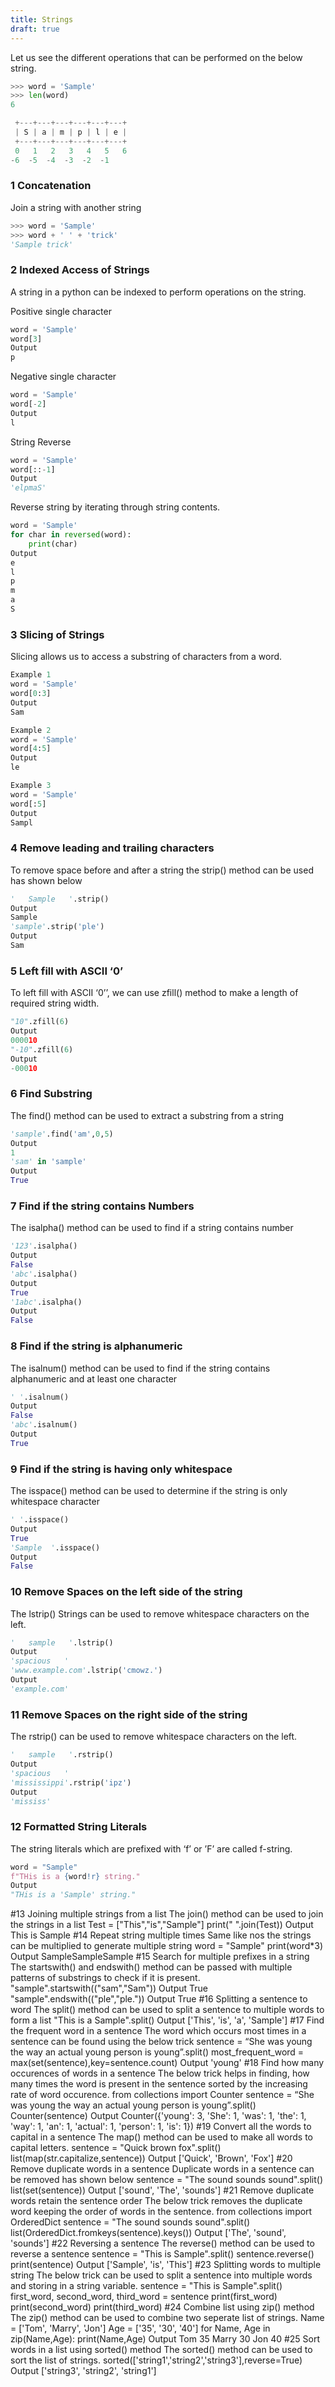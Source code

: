 ```yaml
---
title: Strings
draft: true
---
```

Let us see the different operations that can be performed on the below string.
```python
>>> word = 'Sample'
>>> len(word)
6
```


```python
 +---+---+---+---+---+---+
 | S | a | m | p | l | e |
 +---+---+---+---+---+---+
 0   1   2   3   4   5   6
-6  -5  -4  -3  -2  -1
```

### 1 Concatenation
Join a string with another string
```python
>>> word = 'Sample'
>>> word + ' ' + 'trick'
'Sample trick'
```

### 2 Indexed Access of Strings
A string in a python can be indexed to perform operations on the string.

Positive single character
```python
word = 'Sample'
word[3]
Output
p
```

Negative single character
```python
word = 'Sample'
word[-2]
Output
l
```

String Reverse
```python
word = 'Sample'
word[::-1]
Output
'elpmaS'
```

Reverse string by iterating through string contents.
```python
word = 'Sample'
for char in reversed(word):    
    print(char)
Output
e
l
p
m
a
S
```

### 3 Slicing of Strings
Slicing allows us to access a substring of characters from a word.
```python
Example 1
word = 'Sample'
word[0:3] 
Output
Sam
```

```python
Example 2
word = 'Sample'
word[4:5] 
Output
le
```

```python
Example 3
word = 'Sample'
word[:5] 
Output
Sampl
```

### 4 Remove leading and trailing characters
To remove space before and after a string the strip() method can be used has shown below
```python
'   Sample   '.strip()
Output
Sample
'sample'.strip('ple')
Output
Sam
```

### 5 Left fill with ASCII ‘0’
To left fill with ASCII ‘0’’, we can use zfill() method to make a length of required string width.
```python
"10".zfill(6)
Output
000010
"-10".zfill(6)
Output
-00010
```
### 6 Find Substring
The find() method can be used to extract a substring from a string
```python
'sample'.find('am',0,5)
Output
1
'sam' in 'sample'
Output
True
```

### 7 Find if the string contains Numbers
The isalpha() method can be used to find if a string contains number
```python
'123'.isalpha()
Output
False
'abc'.isalpha()
Output
True
'1abc'.isalpha()
Output
False
```

### 8 Find if the string is alphanumeric
The isalnum() method can be used to find if the string contains alphanumeric and at least one character
```python
' '.isalnum()
Output
False
'abc'.isalnum()
Output
True
```

### 9 Find if the string is having only whitespace
The isspace() method can be used to determine if the string is only whitespace character
```python
' '.isspace()
Output
True
'Sample  '.isspace()
Output
False
```

### 10 Remove Spaces on the left side of the string
The lstrip() Strings
can be used to remove whitespace characters on the left.
```python
'   sample   '.lstrip()
Output
'spacious   '
'www.example.com'.lstrip('cmowz.')
Output
'example.com'
```

### 11 Remove Spaces on the right side of the string
The rstrip() can be used to remove whitespace characters on the left.
```python
'   sample   '.rstrip()
Output
'spacious   '
'mississippi'.rstrip('ipz')
Output
'mississ'
```

### 12 Formatted String Literals
The string literals which are prefixed with ‘f’ or ’F’ are called f-string.
```python
word = "Sample"
f"THis is a {word!r} string."
Output
"THis is a 'Sample' string."
```

#13 Joining multiple strings from a list
The join() method can be used to join the strings in a list
Test = ["This","is","Sample"]
print(" ".join(Test))
Output
This is Sample
#14 Repeat string multiple times
Same like nos the strings can be multiplied to generate multiple string
word = "Sample"
print(word*3)
Output
SampleSampleSample
#15 Search for multiple prefixes in a string
The startswith() and endswith() method can be passed with multiple patterns of substrings to check if it is present.
"sample".startswith(("sam","Sam"))
Output
True
"sample".endswith(("ple","ple."))
Output
True
#16 Splitting a sentence to word
The split() method can be used to split a sentence to multiple words to form a list
"This is a Sample".split()
Output
['This', 'is', 'a', 'Sample']
#17 Find the frequent word in a sentence
The word which occurs most times in a sentence can be found using the below trick
sentence = “She was young the way an actual young person is young”.split()
most_frequent_word = max(set(sentence),key=sentence.count)
Output
'young'
#18 Find how many occurences of words in a sentence
The below trick helps in finding, how many times the word is present in the sentence sorted by the increasing rate of word occurence.
from collections import Counter
sentence = “She was young the way an actual young person is young”.split()
Counter(sentence)
Output
Counter({'young': 3, 'She': 1, 'was': 1, 'the': 1, 'way': 1, 'an': 1, 'actual': 1, 'person': 1, 'is': 1})
#19 Convert all the words to capital in a sentence
The map() method can be used to make all words to capital letters.
sentence = "Quick brown fox".split()
list(map(str.capitalize,sentence))
Output
['Quick', 'Brown', 'Fox']
#20 Remove duplicate words in a sentence
Duplicate words in a sentence can be removed has shown below
sentence = "The sound sounds sound".split()
list(set(sentence))
Output
['sound', 'The', 'sounds']
#21 Remove duplicate words retain the sentence order
The below trick removes the duplicate word keeping the order of words in the sentence.
from collections import OrderedDict
sentence = "The sound sounds sound".split()
list(OrderedDict.fromkeys(sentence).keys())
Output
['The', 'sound', 'sounds']
#22 Reversing a sentence
The reverse() method can be used to reverse a sentence
sentence = "This is Sample".split()
sentence.reverse()
print(sentence)
Output
['Sample', 'is', 'This']
#23 Splitting words to multiple string
The below trick can be used to split a sentence into multiple words and storing in a string variable.
sentence = "This is Sample".split()
first_word, second_word, third_word = sentence
print(first_word)
print(second_word)
print(third_word)
#24 Combine list using zip() method
The zip() method can be used to combine two seperate list of strings.
Name = ['Tom', 'Marry', 'Jon']
Age = ['35', '30', '40']
for Name, Age in zip(Name,Age):
    print(Name,Age)
Output
Tom 35
Marry 30
Jon 40
#25 Sort words in a list using sorted() method
The sorted() method can be used to sort the list of strings.
sorted(['string1','string2','string3'],reverse=True)
Output
['string3', 'string2', 'string1']